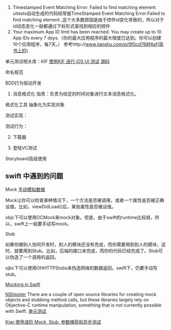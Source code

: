 1. Timestamped Event Matching Error: Failed to find matching element
    uitests自动生成的代码经常报TimeStamped Event Matching Error:Failed to find matching element ,这个大多数原因是由于控件id变化导致的，所以对于id动态变化一般都通过下标形式查找到相应的控件
2. Your maximum App ID limit has been reached. You may create up to 10 App IDs every 7 days.（你的最大应用程序的最大限度已达到。你可以创建10个应用程序，每7天。） 参考http://www.jianshu.com/p/9f0cd768f4af(简书上的) 

单元测试相关库：KIF
[使用KIF 进行 iOS UI 测试](http://www.tuicool.com/articles/euaayy)
[源码](https://git.oschina.net/huosan/kif-tutorial-final.git)


命名规范


BDD行为驱动开发

1. 消息格式化
指责：负责为给定的时间对象进行文本消息格式化。

格式化工具 
抽象化为实现对象


测试实现：



测试行为：

2. 下载器



3. 登陆VC测试


Storyboard高级使用



## swift 中遇到的问题
Mock
[手动模拟数据](https://github.com/huos3203/Quick/blob/master/Documentation/zh-cn/TestUsingTestDoubles.md)

Mock让你可以检查某种情况下，一个方法是否被调用，或者一个属性是否被正确设值。比如，viewDidLoad()后，某些属性是否被设值。

objc下可以使用OCMock来mock对象。但是，由于swift的runtime比较弱，所以，swift上一般要手动写mock。

Stub

如果你跟别人协同开发时，别人的模块还没有完成，而你需要用到别人的模块，这时，就要用到Stub。比如，后端的接口未完成，而你的代码已经完成了。Stub可以伪造了一个调用的返回。

ojbc下可以使用OHHTTPStubs来伪造网络的数据返回。swift下，仍要手动写stub。

[Mocking in Swift](http://stackoverflow.com/questions/24174130/mocking-in-swift)

[NShipster](http://nshipster.com/xctestcase/#mocking-in-swift)
There are a couple of open source libraries for creating mock objects and stubbing method calls, but these libraries largely rely on Objective-C runtime manipulation, something that is not currently possible with Swift.
[单元测试](http://nshipster.cn/unit-testing/)

[Kiwi 使用进阶 Mock, Stub, 参数捕获和异步测试](https://onevcat.com/2014/05/kiwi-mock-stub-test/)
